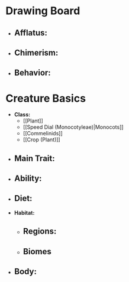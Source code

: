 # Drawing Board
- **Afflatus:**
	- 
- **Chimerism:**
	- 
- **Behavior:**
	- 
# Creature Basics
- **Class:**
	- [[Plant]]
	- [[Speed Dial (Monocotyleae)|Monocots]]
	- [[Commelinids]]
	- [[Crop (Plant)]]
- **Main Trait:**
	- 
- **Ability:**
	- 
- **Diet:**
	- 
- **Habitat:**
	- Regions:
		- 
	- Biomes
		- 
- **Body:**
	- 